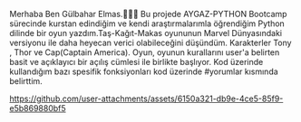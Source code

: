 Merhaba Ben Gülbahar Elmas.🙋🏻‍♀️
Bu projede AYGAZ-PYTHON Bootcamp sürecinde kurstan edindiğim ve kendi araştırmalarımla öğrendiğim Python dilinde bir oyun yazdım.Taş-Kağıt-Makas oyununun Marvel Dünyasındaki versiyonu ile daha heyecan verici olabileceğini düşündüm. Karakterler Tony , Thor ve Cap(Captain America). Oyun, oyunun kurallarını user'a belirten basit ve açıklayıcı bir açılış cümlesi ile birlikte başlıyor. Kod üzerinde kullandığım bazı spesifik fonksiyonları kod üzerinde #yorumlar kısmında belirttim.



https://github.com/user-attachments/assets/6150a321-db9e-4ce5-85f9-e5b869880bf5

